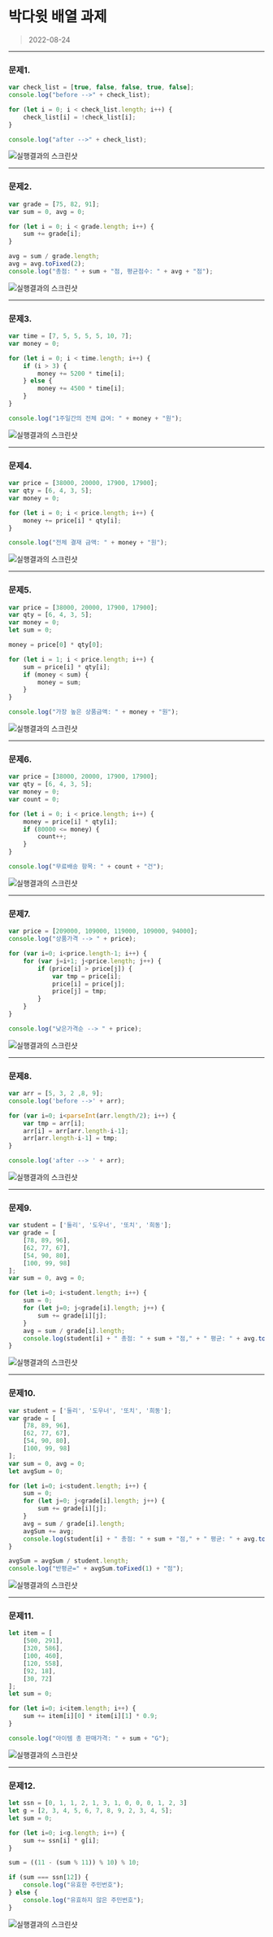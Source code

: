 박다윗 배열 과제
==================================================================
>2022-08-24
---
### 문제1.
```Javascript
var check_list = [true, false, false, true, false];
console.log("before -->" + check_list);

for (let i = 0; i < check_list.length; i++) {
    check_list[i] = !check_list[i];
}

console.log("after -->" + check_list);
```
![실행결과의 스크린샷](./1.png)

---
### 문제2.
```Javascript
var grade = [75, 82, 91];
var sum = 0, avg = 0;

for (let i = 0; i < grade.length; i++) {
    sum += grade[i];
}

avg = sum / grade.length;
avg = avg.toFixed(2);
console.log("총점: " + sum + "점, 평균점수: " + avg + "점");
```
![실행결과의 스크린샷](./2.png)

---
### 문제3.
```javascript
var time = [7, 5, 5, 5, 5, 10, 7];
var money = 0;

for (let i = 0; i < time.length; i++) {
    if (i > 3) {
        money += 5200 * time[i];
    } else {
        money += 4500 * time[i];
    }
}

console.log("1주일간의 전체 급여: " + money + "원");
```
![실행결과의 스크린샷](./3.png)

---
### 문제4.
```javascript
var price = [38000, 20000, 17900, 17900];
var qty = [6, 4, 3, 5];
var money = 0;

for (let i = 0; i < price.length; i++) {
    money += price[i] * qty[i];
}

console.log("전체 결재 금액: " + money + "원");
```
![실행결과의 스크린샷](./4.png)

---
### 문제5.
```javascript
var price = [38000, 20000, 17900, 17900];
var qty = [6, 4, 3, 5];
var money = 0;
let sum = 0;

money = price[0] * qty[0];

for (let i = 1; i < price.length; i++) {
    sum = price[i] * qty[i];
    if (money < sum) {
        money = sum;
    }
}

console.log("가장 높은 상품금액: " + money + "원");
```
![실행결과의 스크린샷](./5.png)

---
### 문제6.
```javascript
var price = [38000, 20000, 17900, 17900];
var qty = [6, 4, 3, 5];
var money = 0;
var count = 0;

for (let i = 0; i < price.length; i++) {
    money = price[i] * qty[i];
    if (80000 <= money) {
        count++;
    }
}

console.log("무료배송 항목: " + count + "건");
```
![실행결과의 스크린샷](./6.png)

---
### 문제7.
```javascript
var price = [209000, 109000, 119000, 109000, 94000];
console.log("상품가격 --> " + price);

for (var i=0; i<price.length-1; i++) {
    for (var j=i+1; j<price.length; j++) {
        if (price[i] > price[j]) {
            var tmp = price[i];
            price[i] = price[j];
            price[j] = tmp;
        }
    }
}

console.log("낮은가격순 --> " + price);
```
![실행결과의 스크린샷](./7.png)

---
### 문제8.
```javascript
var arr = [5, 3, 2 ,8, 9];
console.log('before -->' + arr);

for (var i=0; i<parseInt(arr.length/2); i++) {
    var tmp = arr[i];
    arr[i] = arr[arr.length-i-1];
    arr[arr.length-i-1] = tmp;
}

console.log('after --> ' + arr);
```
![실행결과의 스크린샷](./8.png)

---
### 문제9.
```javascript
var student = ['둘리', '도우너', '또치', '희동'];
var grade = [
    [78, 89, 96],
    [62, 77, 67],
    [54, 90, 80],
    [100, 99, 98]
];
var sum = 0, avg = 0;

for (let i=0; i<student.length; i++) {
    sum = 0;
    for (let j=0; j<grade[i].length; j++) {
        sum += grade[i][j];
    }
    avg = sum / grade[i].length;
    console.log(student[i] + " 총점: " + sum + "점," + " 평균: " + avg.toFixed(2) + "점");
}
```
![실행결과의 스크린샷](./9.png)

---
### 문제10.
```javascript
var student = ['둘리', '도우너', '또치', '희동'];
var grade = [
    [78, 89, 96],
    [62, 77, 67],
    [54, 90, 80],
    [100, 99, 98]
];
var sum = 0, avg = 0;
let avgSum = 0;

for (let i=0; i<student.length; i++) {
    sum = 0;
    for (let j=0; j<grade[i].length; j++) {
        sum += grade[i][j];
    }
    avg = sum / grade[i].length;
    avgSum += avg;
    console.log(student[i] + " 총점: " + sum + "점," + " 평균: " + avg.toFixed(2) + "점");
}

avgSum = avgSum / student.length;
console.log("반평균=" + avgSum.toFixed(1) + "점");
```
![실행결과의 스크린샷](./10.png)

---
### 문제11.
```javascript
let item = [
    [500, 291],
    [320, 586],
    [100, 460],
    [120, 558],
    [92, 18],
    [30, 72]
];
let sum = 0;

for (let i=0; i<item.length; i++) {
    sum += item[i][0] * item[i][1] * 0.9;
}

console.log("아이템 총 판매가격: " + sum + "G");
```
![실행결과의 스크린샷](./11.png)

---
### 문제12.
```javascript
let ssn = [0, 1, 1, 2, 1, 3, 1, 0, 0, 0, 1, 2, 3]
let g = [2, 3, 4, 5, 6, 7, 8, 9, 2, 3, 4, 5];
let sum = 0;

for (let i=0; i<g.length; i++) {
    sum += ssn[i] * g[i];
}

sum = ((11 - (sum % 11)) % 10) % 10;

if (sum === ssn[12]) {
    console.log("유효한 주민번호");
} else {
    console.log("유효하지 않은 주민번호");
}
```
![실행결과의 스크린샷](./12.png)